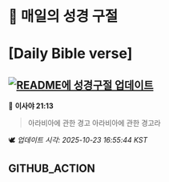 # 🙏 매일의 성경 구절
# [Daily Bible verse]
## [![README에 성경구절 업데이트](https://github.com/DONGSUKA/first_test/actions/workflows/update-readme-bible.yml/badge.svg)](https://github.com/DONGSUKA/first_test/actions/workflows/update-readme-bible.yml)
<!-- START_BIBLE_VERSE -->
📖 **이사야 21:13**
> 아라비아에 관한 경고 아라비아에 관한 경고라

🕊️ _업데이트 시각: 2025-10-23 16:55:44 KST_
  <!-- END_BIBLE_VERSE -->
## GITHUB_ACTION
